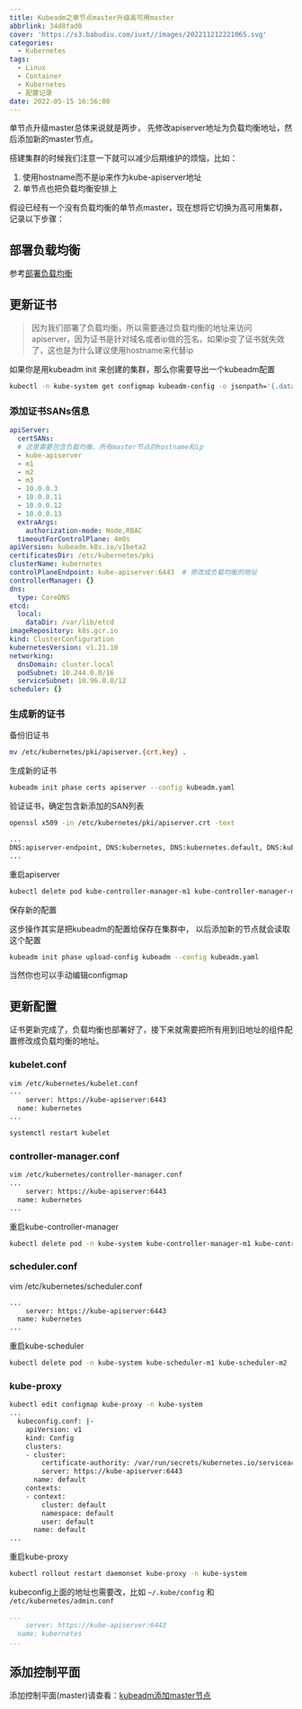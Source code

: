 ```yaml
---
title: Kubeadm之单节点master升级高可用master
abbrlink: 34d8fad0
cover: 'https://s3.babudiu.com/iuxt//images/202211212221065.svg'
categories:
  - Kubernetes
tags:
  - Linux
  - Container
  - Kubernetes
  - 配置记录
date: 2022-05-15 16:56:08
---
```


单节点升级master总体来说就是两步， 先修改apiserver地址为负载均衡地址，然后添加新的master节点。

搭建集群的时候我们注意一下就可以减少后期维护的烦恼，比如：

1. 使用hostname而不是ip来作为kube-apiserver地址
2. 单节点也把负载均衡安排上

假设已经有一个没有负载均衡的单节点master，现在想将它切换为高可用集群，记录以下步骤：

## 部署负载均衡

参考[部署负载均衡](/posts/b86d9e9f/#%E5%87%86%E5%A4%87%E8%B4%9F%E8%BD%BD%E5%9D%87%E8%A1%A1)

## 更新证书

> 因为我们部署了负载均衡，所以需要通过负载均衡的地址来访问apiserver，因为证书是针对域名或者ip做的签名，如果ip变了证书就失效了，这也是为什么建议使用hostname来代替ip

如果你是用kubeadm init 来创建的集群，那么你需要导出一个kubeadm配置

```bash
kubectl -n kube-system get configmap kubeadm-config -o jsonpath='{.data.ClusterConfiguration}' > kubeadm.yaml
```

### 添加证书SANs信息

```yml
apiServer:
  certSANs:
  # 这里需要包含负载均衡、所有master节点的hostname和ip
  - kube-apiserver
  - m1
  - m2
  - m3
  - 10.0.0.3
  - 10.0.0.11
  - 10.0.0.12
  - 10.0.0.13
  extraArgs:
    authorization-mode: Node,RBAC
  timeoutForControlPlane: 4m0s
apiVersion: kubeadm.k8s.io/v1beta2
certificatesDir: /etc/kubernetes/pki
clusterName: kubernetes
controlPlaneEndpoint: kube-apiserver:6443  # 修改成负载均衡的地址
controllerManager: {}
dns:
  type: CoreDNS
etcd:
  local:
    dataDir: /var/lib/etcd
imageRepository: k8s.gcr.io
kind: ClusterConfiguration
kubernetesVersion: v1.21.10
networking:
  dnsDomain: cluster.local
  podSubnet: 10.244.0.0/16
  serviceSubnet: 10.96.0.0/12
scheduler: {}
```

### 生成新的证书

备份旧证书

```bash
mv /etc/kubernetes/pki/apiserver.{crt,key} .

```

生成新的证书

```bash
kubeadm init phase certs apiserver --config kubeadm.yaml
```

验证证书，确定包含新添加的SAN列表

```bash
openssl x509 -in /etc/kubernetes/pki/apiserver.crt -text

...
DNS:apiserver-endpoint, DNS:kubernetes, DNS:kubernetes.default, DNS:kubernetes.default.svc, DNS:kubernetes.default.svc.cluster.local, DNS:m1, DNS:m2, DNS:m3, IP Address:10.96.0.1, IP Address:10.0.0.11, IP Address:10.0.0.3, IP Address:10.0.0.12, IP Address:10.0.0.13
...
```

重启apiserver

```bash
kubectl delete pod kube-controller-manager-m1 kube-controller-manager-m2
```

保存新的配置

这步操作其实是把kubeadm的配置给保存在集群中， 以后添加新的节点就会读取这个配置

```bash
kubeadm init phase upload-config kubeadm --config kubeadm.yaml
```

当然你也可以手动编辑configmap

## 更新配置

证书更新完成了，负载均衡也部署好了，接下来就需要把所有用到旧地址的组件配置修改成负载均衡的地址。

### kubelet.conf

```bash
vim /etc/kubernetes/kubelet.conf
...
    server: https://kube-apiserver:6443
  name: kubernetes
...

systemctl restart kubelet
```

### controller-manager.conf

```bash
vim /etc/kubernetes/controller-manager.conf
...
    server: https://kube-apiserver:6443
  name: kubernetes
...
```

重启kube-controller-manager

```bash
kubectl delete pod -n kube-system kube-controller-manager-m1 kube-controller-manager-m2
```

### scheduler.conf

vim /etc/kubernetes/scheduler.conf

```bash
...
    server: https://kube-apiserver:6443
  name: kubernetes
...
```

重启kube-scheduler

```bash
kubectl delete pod -n kube-system kube-scheduler-m1 kube-scheduler-m2
```

### kube-proxy

```bash
kubectl edit configmap kube-proxy -n kube-system
...
  kubeconfig.conf: |-
    apiVersion: v1
    kind: Config
    clusters:
    - cluster:
        certificate-authority: /var/run/secrets/kubernetes.io/serviceaccount/ca.crt
        server: https://kube-apiserver:6443
      name: default
    contexts:
    - context:
        cluster: default
        namespace: default
        user: default
      name: default
...
```

重启kube-proxy

```bash
kubectl rollout restart daemonset kube-proxy -n kube-system
```

kubeconfig上面的地址也需要改，比如 `~/.kube/config` 和 `/etc/kubernetes/admin.conf`

```yml
...
    server: https://kube-apiserver:6443
  name: kubernetes
...
```

## 添加控制平面

添加控制平面(master)请查看：[kubeadm添加master节点](/posts/b86d9e9f/#%E8%8E%B7%E5%8F%96join%E5%91%BD%E4%BB%A4-%E5%A2%9E%E5%8A%A0%E6%96%B0%E7%9A%84%E8%8A%82%E7%82%B9)